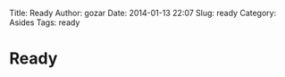 Title: Ready
Author: gozar
Date: 2014-01-13 22:07
Slug: ready
Category: Asides
Tags: ready

# Ready

